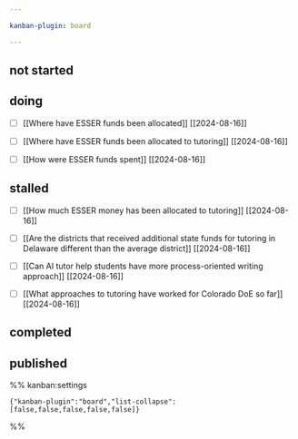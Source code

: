 ```yaml
---

kanban-plugin: board

---
```


## not started



## doing

- [ ] [[Where have ESSER funds been allocated]] [[2024-08-16]]
- [ ] [[Where have ESSER funds been allocated to tutoring]] [[2024-08-16]]
- [ ] [[How were ESSER funds spent]] [[2024-08-16]]


## stalled

- [ ] [[How much ESSER money  has been allocated to tutoring]] [[2024-08-16]]
- [ ] [[Are the districts that received additional state funds for tutoring in Delaware different than the average district]] [[2024-08-16]]
- [ ] [[Can AI tutor help students have more process-oriented writing approach]] [[2024-08-16]]
- [ ] [[What approaches to tutoring have worked for Colorado DoE so far]] [[2024-08-16]]


## completed



## published





%% kanban:settings
```
{"kanban-plugin":"board","list-collapse":[false,false,false,false,false]}
```
%%